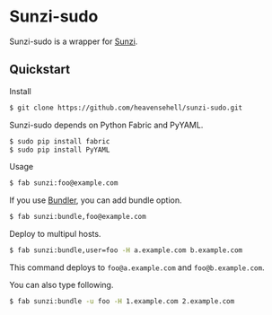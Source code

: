 Sunzi-sudo
==========

Sunzi-sudo is a wrapper for [Sunzi](https://github.com/kenn/sunzi).

Quickstart
----------

Install

```bash
$ git clone https://github.com/heavensehell/sunzi-sudo.git
```

Sunzi-sudo depends on Python Fabric and PyYAML.

```bash
$ sudo pip install fabric
$ sudo pip install PyYAML
```

Usage

```bash
$ fab sunzi:foo@example.com
```

If you use [Bundler](http://gembundler.com/), you can add bundle option.

```bash
$ fab sunzi:bundle,foo@example.com
```

Deploy to multipul hosts.

```bash
$ fab sunzi:bundle,user=foo -H a.example.com b.example.com
```

This command deploys to `foo@a.example.com` and `foo@b.example.com`.

You can also type following.

```bash
$ fab sunzi:bundle -u foo -H 1.example.com 2.example.com
```
